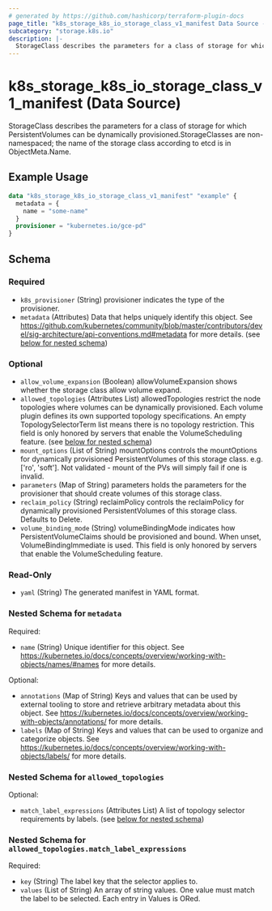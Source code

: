 ```yaml
---
# generated by https://github.com/hashicorp/terraform-plugin-docs
page_title: "k8s_storage_k8s_io_storage_class_v1_manifest Data Source - terraform-provider-k8s"
subcategory: "storage.k8s.io"
description: |-
  StorageClass describes the parameters for a class of storage for which PersistentVolumes can be dynamically provisioned.StorageClasses are non-namespaced; the name of the storage class according to etcd is in ObjectMeta.Name.
---
```


# k8s_storage_k8s_io_storage_class_v1_manifest (Data Source)

StorageClass describes the parameters for a class of storage for which PersistentVolumes can be dynamically provisioned.StorageClasses are non-namespaced; the name of the storage class according to etcd is in ObjectMeta.Name.

## Example Usage

```terraform
data "k8s_storage_k8s_io_storage_class_v1_manifest" "example" {
  metadata = {
    name = "some-name"
  }
  provisioner = "kubernetes.io/gce-pd"
}
```

<!-- schema generated by tfplugindocs -->
## Schema

### Required

- `k8s_provisioner` (String) provisioner indicates the type of the provisioner.
- `metadata` (Attributes) Data that helps uniquely identify this object. See https://github.com/kubernetes/community/blob/master/contributors/devel/sig-architecture/api-conventions.md#metadata for more details. (see [below for nested schema](#nestedatt--metadata))

### Optional

- `allow_volume_expansion` (Boolean) allowVolumeExpansion shows whether the storage class allow volume expand.
- `allowed_topologies` (Attributes List) allowedTopologies restrict the node topologies where volumes can be dynamically provisioned. Each volume plugin defines its own supported topology specifications. An empty TopologySelectorTerm list means there is no topology restriction. This field is only honored by servers that enable the VolumeScheduling feature. (see [below for nested schema](#nestedatt--allowed_topologies))
- `mount_options` (List of String) mountOptions controls the mountOptions for dynamically provisioned PersistentVolumes of this storage class. e.g. ['ro', 'soft']. Not validated - mount of the PVs will simply fail if one is invalid.
- `parameters` (Map of String) parameters holds the parameters for the provisioner that should create volumes of this storage class.
- `reclaim_policy` (String) reclaimPolicy controls the reclaimPolicy for dynamically provisioned PersistentVolumes of this storage class. Defaults to Delete.
- `volume_binding_mode` (String) volumeBindingMode indicates how PersistentVolumeClaims should be provisioned and bound.  When unset, VolumeBindingImmediate is used. This field is only honored by servers that enable the VolumeScheduling feature.

### Read-Only

- `yaml` (String) The generated manifest in YAML format.

<a id="nestedatt--metadata"></a>
### Nested Schema for `metadata`

Required:

- `name` (String) Unique identifier for this object. See https://kubernetes.io/docs/concepts/overview/working-with-objects/names/#names for more details.

Optional:

- `annotations` (Map of String) Keys and values that can be used by external tooling to store and retrieve arbitrary metadata about this object. See https://kubernetes.io/docs/concepts/overview/working-with-objects/annotations/ for more details.
- `labels` (Map of String) Keys and values that can be used to organize and categorize objects. See https://kubernetes.io/docs/concepts/overview/working-with-objects/labels/ for more details.


<a id="nestedatt--allowed_topologies"></a>
### Nested Schema for `allowed_topologies`

Optional:

- `match_label_expressions` (Attributes List) A list of topology selector requirements by labels. (see [below for nested schema](#nestedatt--allowed_topologies--match_label_expressions))

<a id="nestedatt--allowed_topologies--match_label_expressions"></a>
### Nested Schema for `allowed_topologies.match_label_expressions`

Required:

- `key` (String) The label key that the selector applies to.
- `values` (List of String) An array of string values. One value must match the label to be selected. Each entry in Values is ORed.

